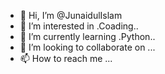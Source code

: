 - 👋 Hi, I’m @JunaidulIslam
- 👀 I’m interested in .Coading..
- 🌱 I’m currently learning .Python..
- 💞️ I’m looking to collaborate on ...
- 📫 How to reach me ...

<!---
JunaidulIslam/JunaidulIslam is a ✨ special ✨ repository because its `README.md` (this file) appears on your GitHub profile.
You can click the Preview link to take a look at your changes.
--->

